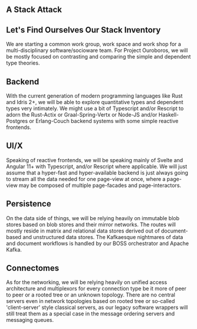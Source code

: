 ## A Stack Attack

## Let's Find Ourselves Our Stack Inventory

We are starting a common work group, work space and work shop for a multi-disciplinary software/socioware team. For Project Ouroboros, we will be mostly focused on contrasting and comparing the simple and dependent type theories. 

## Backend

With the current generation of modern programming languages like Rust and Idris 2+, we will be able to explore quantitative types and dependent types very intimately. We might use a bit of Typescript and/or Rescript to adorn the Rust-Actix or Graal-Spring-Vertx or Node-JS and/or Haskell-Postgres or Erlang-Couch backend systems with some  simple reactive frontends.

## UI/X

Speaking of reactive frontends, we will be speaking mainly of Svelte and Angular 11+ with Typescript, and/or Rescript where applicable. We will just assume that a hyper-fast and hyper-available backend is just always going to stream all the data needed for one page-view at once, where a page-view may be composed of multiple page-facades and page-interactors. 

## Persistence

On the data side of things, we will be relying heavily on immutable blob stores based on blob stores and their mirror networks. The routes will mostly reside in matrix and relational data stores derived out of document-based and unstructured data stores. The Kafkaesque nightmares of data and document workflows is handled by our BOSS orchestrator and Apache Kafka. 

## Connectomes


As for the networking, we will be relying heavily on unified access architecture and multiplexors for every connection type be it more of peer to peer or a rooted tree or an unknown topology. There are no central servers even in network topologies based on rooted tree or so-called 'client-server' style classical servers, as our legacy software wrappers will still treat them as a special case in the message ordering servers and messaging queues.

